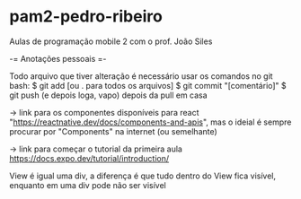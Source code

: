 # pam2-pedro-ribeiro
Aulas de programação mobile 2 com o prof. João Siles

  -= Anotações pessoais =-

Todo arquivo que tiver alteração é necessário usar os comandos no git bash:
$ git add <file> [ou . para todos os arquivos]
$ git commit "[comentário]"
$ git push 
(e depois loga, vapo)
depois da pull em casa

-> link para os componentes disponíveis para react
"https://reactnative.dev/docs/components-and-apis",
mas o ideial é sempre procurar por "Components" na internet (ou semelhante)

-> link para começar o tutorial da primeira aula
https://docs.expo.dev/tutorial/introduction/




View é igual uma div, a diferença é que tudo dentro do View fica visível, enquanto em uma div pode não ser visível

